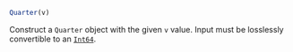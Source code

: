 ```julia
Quarter(v)
```

Construct a `Quarter` object with the given `v` value. Input must be losslessly convertible to an [`Int64`](@ref).
